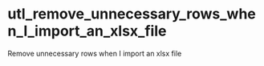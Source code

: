 # utl_remove_unnecessary_rows_when_I_import_an_xlsx_file
Remove unnecessary rows when I import an xlsx file
